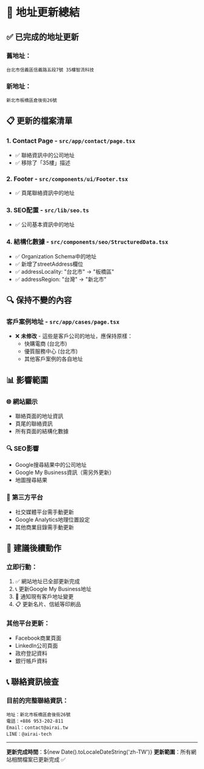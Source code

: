# 📍 地址更新總結

## ✅ 已完成的地址更新

### 舊地址：
`台北市信義區信義路五段7號 35樓智流科技`

### 新地址：
`新北市板橋區倉後街26號`

## 📋 更新的檔案清單

### 1. **Contact Page** - `src/app/contact/page.tsx`
- ✅ 聯絡資訊中的公司地址
- ✅ 移除了「35樓」描述

### 2. **Footer** - `src/components/ui/Footer.tsx`
- ✅ 頁尾聯絡資訊中的地址

### 3. **SEO配置** - `src/lib/seo.ts`
- ✅ 公司基本資訊中的地址

### 4. **結構化數據** - `src/components/seo/StructuredData.tsx`
- ✅ Organization Schema中的地址
- ✅ 新增了streetAddress欄位
- ✅ addressLocality: "台北市" → "板橋區"
- ✅ addressRegion: "台灣" → "新北市"

## 🔍 保持不變的內容

### **客戶案例地址** - `src/app/cases/page.tsx`
- ❌ **未修改** - 這些是客戶公司的地址，應保持原樣：
  - 快購電商 (台北市)
  - 優質服務中心 (台北市)
  - 其他客戶案例的各自地址

## 📊 影響範圍

### 🌐 **網站顯示**
- 聯絡頁面的地址資訊
- 頁尾的聯絡資訊
- 所有頁面的結構化數據

### 🔍 **SEO影響**
- Google搜尋結果中的公司地址
- Google My Business資訊（需另外更新）
- 地圖搜尋結果

### 📱 **第三方平台**
- 社交媒體平台需手動更新
- Google Analytics地理位置設定
- 其他商業目錄需手動更新

## 🚀 建議後續動作

### 立即行動：
1. ✅ 網站地址已全部更新完成
2. 📞 更新Google My Business地址
3. 📧 通知現有客戶地址變更
4. 📋 更新名片、信紙等印刷品

### 其他平台更新：
- Facebook商業頁面
- LinkedIn公司頁面
- 政府登記資料
- 銀行帳戶資料

## 📞 聯絡資訊檢查

### 目前的完整聯絡資訊：
```
地址：新北市板橋區倉後街26號
電話：+886 953-202-811
Email：contact@airai.tw
LINE：@airai-tech
```

---

**更新完成時間**：${new Date().toLocaleDateString('zh-TW')}
**更新範圍**：所有網站相關檔案已更新完成 ✅ 